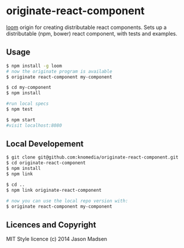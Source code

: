 # originate-react-component

[loom][1] origin for creating distributable react components. Sets up a distributable (npm, bower) react component, with tests and examples.

## Usage

```sh
$ npm install -g loom
# now the originate program is available
$ originate react-component my-component

$ cd my-component
$ npm install

#run local specs
$ npm test

$ npm start
#visit localhost:8080
```

## Local Developement

```sh
$ git clone git@github.com:knomedia/originate-react-component.git
$ cd originate-react-component
$ npm install
$ npm link

$ cd ..
$ npm link originate-react-component

# now you can use the local repo version with:
$ originate react-component my-component
```

## Licences and Copyright

MIT Style licence
(c) 2014 Jason Madsen

[1]:https://github.com/rpflorence/loom
